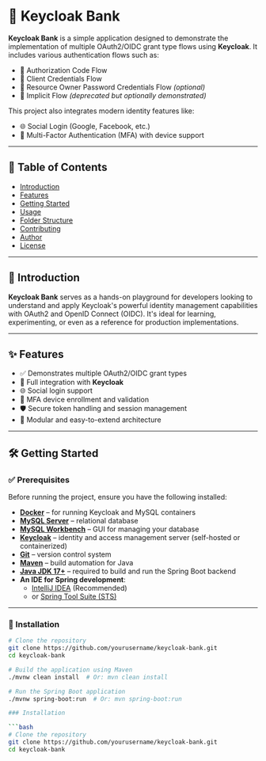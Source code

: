 # 🏦 Keycloak Bank

**Keycloak Bank** is a simple application designed to demonstrate the implementation of multiple OAuth2/OIDC grant type flows using **Keycloak**. It includes various authentication flows such as:

- 🔐 Authorization Code Flow  
- 🔐 Client Credentials Flow  
- 🔐 Resource Owner Password Credentials Flow *(optional)*  
- 🔐 Implicit Flow *(deprecated but optionally demonstrated)*  

This project also integrates modern identity features like:

- 🌐 Social Login (Google, Facebook, etc.)  
- 📱 Multi-Factor Authentication (MFA) with device support

---

## 📑 Table of Contents

- [Introduction](#introduction)
- [Features](#features)
- [Getting Started](#getting-started)
- [Usage](#usage)
- [Folder Structure](#folder-structure)
- [Contributing](#contributing)
- [Author](#author)
- [License](#license)

---

## 📘 Introduction

**Keycloak Bank** serves as a hands-on playground for developers looking to understand and apply Keycloak's powerful identity management capabilities with OAuth2 and OpenID Connect (OIDC). It's ideal for learning, experimenting, or even as a reference for production implementations.

---

## ✨ Features

- ✅ Demonstrates multiple OAuth2/OIDC grant types
- 🔑 Full integration with **Keycloak**
- 🌐 Social login support
- 📱 MFA device enrollment and validation
- 🛡 Secure token handling and session management
- 🧩 Modular and easy-to-extend architecture

---

## 🛠 Getting Started

### ✅ Prerequisites

Before running the project, ensure you have the following installed:

- [**Docker**](https://www.docker.com/) – for running Keycloak and MySQL containers
- [**MySQL Server**](https://dev.mysql.com/downloads/mysql/) – relational database
- [**MySQL Workbench**](https://dev.mysql.com/downloads/workbench/) – GUI for managing your database
- [**Keycloak**](https://www.keycloak.org/) – identity and access management server (self-hosted or containerized)
- [**Git**](https://git-scm.com/) – version control system
- [**Maven**](https://maven.apache.org/) – build automation for Java
- [**Java JDK 17+**](https://adoptium.net/) – required to build and run the Spring Boot backend
- **An IDE for Spring development**:
  - [IntelliJ IDEA](https://www.jetbrains.com/idea/) (Recommended)
  - or [Spring Tool Suite (STS)](https://spring.io/tools)

---

### 🔧 Installation

```bash
# Clone the repository
git clone https://github.com/yourusername/keycloak-bank.git
cd keycloak-bank

# Build the application using Maven
./mvnw clean install  # Or: mvn clean install

# Run the Spring Boot application
./mvnw spring-boot:run  # Or: mvn spring-boot:run

### Installation

```bash
# Clone the repository
git clone https://github.com/yourusername/keycloak-bank.git
cd keycloak-bank


